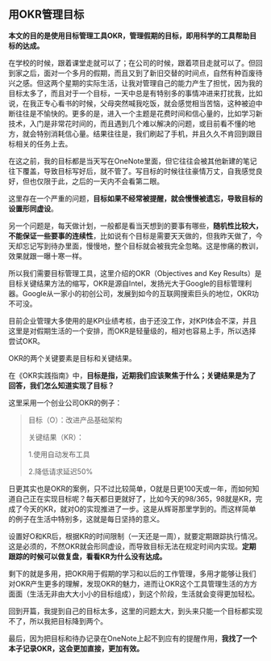 ## 用OKR管理目标

**本文的目的是使用目标管理工具OKR，管理假期的目标，即用科学的工具帮助目标的达成。**

在学校的时候，跟着课堂走就可以了；在公司的时候，跟着项目走就可以了。但回到家之后，面对一个多月的假期，而且又到了新旧交替的时间点，自然有种百废待兴之感。但这两个星期的实际生活，让我对管理自己的能力产生了担忧，因为我的目标太多了，而且对于一个目标，一天中总是有特别多的事情冲进来打扰我，比如说，在我正专心看书的时候，父母突然喊我吃饭，就会感觉相当苦恼，这种被迫中断往往是不愉快的。更多的是，进入一个主题是花费时间和信心量的，比如学习新技术，入门是非常花时间的，而且遇到几个难以解决的问题，或目前看不懂的地方，就会特别消耗信心量。结果往往是，我们刷起了手机，并且久久不肯回到跟目标相关的任务上去。

在这之前，我的目标都是当天写在OneNote里面，但它往往会被其他新建的笔记往下覆盖，导致目标写好后，就不管了。写目标的时候往往豪情万丈，自我感觉良好，但也仅限于此，之后的一天内不会看第二眼。

这里存在一个严重的问题，**目标如果不经常被提醒，就会慢慢被遗忘，导致目标的设置形同虚设**。

另一个问题是，每天做计划，一般都是看当天想到的要事有哪些，**随机性比较大，不能保证一些要事的连续性**，比如说有个目标是需要天天做的，但我昨天做了，今天却忘记写到待办里面，慢慢地，整个目标就会被我完全忽略。这是惨痛的教训，效果就跟一曝十寒一样。

所以我们需要目标管理工具，这里介绍的OKR（Objectives and Key Results）是目标关键结果方法的缩写，OKR是源自Intel，发扬光大于Google的目标管理利器。Google从一家小的初创公司，发展到如今的互联网搜索巨头的地位，OKR功不可没。

目前企业管理大多使用的是KPI业绩考核，由于还没工作，对KPI体会不深，并且这里是对假期生活的一个安排，而OKR是轻量级的，相对也容易上手，所以选择尝试OKR。

OKR的两个关键要素是目标和关键结果。

在《OKR实践指南》中，**目标是指，近期我们应该聚焦于什么；关键结果是为了回答，我们怎么知道实现了目标？**

这里采用一个创业公司OKR的例子：

> 目标（O）：改进产品基础架构
>
> 关键结果（KR）：
>
> 1.使用自动发布工具
>
> 2.降低请求延迟50%

日更其实也是OKR的案例，只不过比较简单，O就是日更100天或一年，而如何知道自己正在实现目标呢？每天都日更就好了，比如今天的98/365，98就是KR，完成了今天的KR，就对O的实现推进了一步。这是从辉哥那里学到的。而这样简单的例子在生活中特别多，这就是每日坚持的意义。

设置好O和KR后，根据KR的时间限制（一天还是一周），就要定期跟踪执行情况。这是必须的，不然OKR就会形同虚设，而导致目标无法在规定时间内实现。**定期跟踪的时候可以做复盘，看看KR为什么没有达成。**

剩下的就是多用，把OKR用于假期的学习和以后的工作管理，多用才能够让我们对OKR产生更多的理解，发现OKR的魅力，进而让OKR这个工具管理生活的方方面面（生活无非由大大小小的目标组成），到这个阶段，生活就会变得更加轻松。

回到开篇，我提到自己的目标太多，这里的问题太大，到头来只能一个目标都实现不了，所以我把目标降到两个。

最后，因为把目标和待办记录在OneNote上起不到应有的提醒作用，**我找了一个本子记录OKR，这会更加直接，更加有效。**